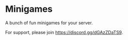 # Minigames
A bunch of fun minigames for your server.

For support, please join https://discord.gg/dGAzZDaTS9.

